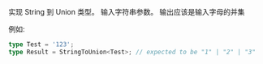 实现 String 到 Union 类型。 输入字符串参数。 输出应该是输入字母的并集

例如:

```typescript
type Test = '123';
type Result = StringToUnion<Test>; // expected to be "1" | "2" | "3"
```
